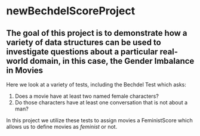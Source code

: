 # newBechdelScoreProject
## The goal of this project is to demonstrate how a variety of data structures can be used to investigate questions about a particular real-world domain, in this case, the Gender Imbalance in Movies

Here we look at a variety of tests, including the Bechdel Test which asks:
1. Does a movie have at least two named female characters? 
2. Do those characters have at least one conversation that is not about a man? 

In this project we utilize these tests to assign movies a FeministScore which allows us to define movies as _feminist_ or not. 

